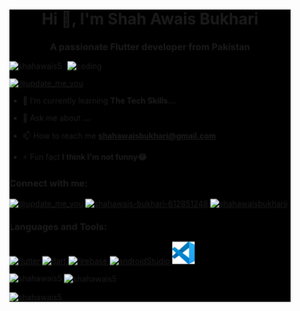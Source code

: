 <div style="background-color: #000000">
<h1 align="center">Hi 👋, I'm Shah Awais Bukhari</h1>
<h3 align="center">A passionate Flutter developer from Pakistan</h3>
<img align="right" alt="coding" width="400" src="https://cdn.dribbble.com/users/1019864/screenshots/3079099/codeloop.gif">

<p align="left"> <img src="https://komarev.com/ghpvc/?username=shahawais5&label=Profile%20views&color=0e75b6&style=flat" alt="shahawais5" /> </p>

<p align="left"> <a href="https://twitter.com/@update_me_you" target="blank"><img src="https://img.shields.io/twitter/follow/@update_me_you?logo=twitter&style=for-the-badge" alt="@update_me_you" /></a> </p>

- 🌱 I’m currently learning **The Tech Skills...**

- 💬 Ask me about **...**

- 📫 How to reach me **shahawaisbukhari@gmail.com**

- ⚡ Fun fact **I think I'm not funny😂**

<h3 align="left">Connect with me:</h3>
<p align="left">
<a href="https://twitter.com/@update_me_you" target="blank"><img align="center" src="https://raw.githubusercontent.com/rahuldkjain/github-profile-readme-generator/master/src/images/icons/Social/twitter.svg" alt="@update_me_you" height="30" width="40" /></a>
<a href="https://www.linkedin.com/in/shah-awais-bukhari-612851248" target="blank"><img align="center" src="https://raw.githubusercontent.com/rahuldkjain/github-profile-readme-generator/master/src/images/icons/Social/linked-in-alt.svg" alt="shahawais-bukhari-612851248" height="30" width="40" /></a>
<a href="https://instagram.com/shahawaisbukharii" target="blank"><img align="center" src="https://raw.githubusercontent.com/rahuldkjain/github-profile-readme-generator/master/src/images/icons/Social/instagram.svg" alt="shahawaisbukharii" height="30" width="40" /></a>
</p>

<h3 align="left">Languages and Tools:</h3>
<p align="left"><a href="https://flutter.dev" target="_blank" rel="noreferrer"> <img src="https://www.vectorlogo.zone/logos/flutterio/flutterio-icon.svg" alt="flutter" width="40" height="40"/><a href="https://dart.dev" target="_blank" rel="noreferrer"> <img src="https://www.vectorlogo.zone/logos/dartlang/dartlang-icon.svg" alt="dart" width="40" height="40"/> <a href="https://firebase.google.com/" target="_blank" rel="noreferrer"> <img src="https://www.vectorlogo.zone/logos/firebase/firebase-icon.svg" alt="firebase" width="40" height="40"/><a href="https://developer.android.com/studio" target="_blank" rel="noreferrer"> <img src="https://1.bp.blogspot.com/-LgTa-xDiknI/X4EflN56boI/AAAAAAAAPuk/24YyKnqiGkwRS9-_9suPKkfsAwO4wHYEgCLcBGAsYHQ/s0/image9.png" alt="androidStudio" width="40" height="40"/> <a href="https://visualstudio.microsoft.com/" target="_blank" rel="noreferrer"> <img src="https://raw.githubusercontent.com/github/explore/80688e429a7d4ef2fca1e82350fe8e3517d3494d/topics/visual-studio-code/visual-studio-code.png" alt="VisualStudio" width="40" height="40"/> </a>  </p>

<p><img align="left" src="https://github-readme-stats.vercel.app/api/top-langs?username=shahawais5&show_icons=true&locale=en&layout=compact" alt="shahawais5" /></p>

<p>&nbsp;<img align="center" src="https://github-readme-stats.vercel.app/api?username=shahawais5&show_icons=true&locale=en" alt="shahawais5" /></p>

<p><img align="center" src="https://github-readme-streak-stats.herokuapp.com/?user=shahawais5&" alt="shahawais5" /></p>
  </div>
